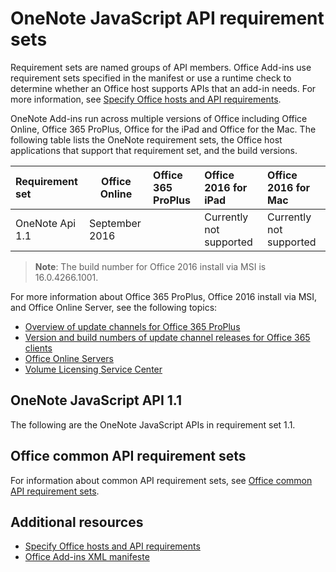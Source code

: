 # OneNote JavaScript API requirement sets

Requirement sets are named groups of API members. Office Add-ins use requirement sets specified in the manifest or use a runtime check to determine whether an Office host supports APIs that an add-in needs. For more information, see [Specify Office hosts and API requirements](../docs/overview/specify-office-hosts-and-api-requirements.md).

OneNote Add-ins run across multiple versions of Office including Office Online, Office 365 ProPlus, Office for the iPad and Office for the Mac. The following table lists the OneNote requirement sets, the Office host applications that support that requirement set, and the build versions.

|  Requirement set  |  Office Online  |  Office 365 ProPlus  |  Office 2016 for iPad  |  Office 2016 for Mac  |
|:-----|-----|:-----|:-----|:-----|
| OneNote Api 1.1  | September 2016 | | Currently not supported | Currently not supported |

> **Note**: The build number for Office 2016 install via MSI is 16.0.4266.1001.  

For more information about Office 365 ProPlus, Office 2016 install via MSI, and Office Online Server, see the following topics:

- [Overview of update channels for Office 365 ProPlus](https://technet.microsoft.com/en-us/library/mt455210.aspx)
- [Version and build numbers of update channel releases for Office 365 clients](https://technet.microsoft.com/en-us/library/mt592918.aspx)
- [Office Online Servers](https://technet.microsoft.com/en-us/library/jj219437(v=office.16).aspx)
- [Volume Licensing Service Center](https://www.microsoft.com/Licensing/servicecenter/default.aspx)

## OneNote JavaScript API 1.1 
The following are the OneNote JavaScript APIs in requirement set 1.1. 

## Office common API requirement sets
For information about common API requirement sets, see [Office common API requirement sets](office-add-in-requirement-sets.md).

## Additional resources

- [Specify Office hosts and API requirements](../docs/overview/specify-office-hosts-and-api-requirements.md)
- [Office Add-ins XML manifeste](https://dev.office.com/docs/add-ins/overview/add-in-manifests)

